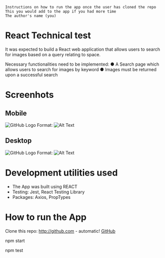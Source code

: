  

    Instructions on how to run the app once the user has cloned the repo
    This you would add to the app if you had more time
    The author's name (you)

# React Technical test

It was expected to build a React web application that allows users to search for images based on a query relating to space.

Necessary functionalities need to be implemented:
● A Search page which allows users to search for images by keyword
● Images must be returned upon a successful search

# Screenhots

## Mobile

![GitHub Logo](/images/logo.png)
Format: ![Alt Text](url)

## Desktop

![GitHub Logo](/images/logo.png)
Format: ![Alt Text](url)


# Development utilities used

* The App was built using REACT
* Testing: Jest, React Testing Library
* Packages: Axios, PropTypes

# How to run the App

Clone this repo:
http://github.com - automatic!
[GitHub](http://github.com)

npm start 

npm test




